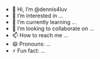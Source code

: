- 👋 Hi, I’m @dennis4luv
- 👀 I’m interested in ...
- 🌱 I’m currently learning ...
- 💞️ I’m looking to collaborate on ...
- 📫 How to reach me ...
- 😄 Pronouns: ...
- ⚡ Fun fact: ...

<!---
dennis4luv/dennis4luv is a ✨ special ✨ repository because its `README.md` (this file) appears on your GitHub profile.
You can click the Preview link to take a look at your changes.
--->
